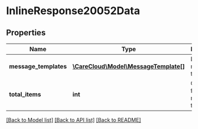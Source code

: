 # InlineResponse20052Data

## Properties
Name | Type | Description | Notes
------------ | ------------- | ------------- | -------------
**message_templates** | [**\CareCloud\Model\MessageTemplate[]**](MessageTemplate.md) | List of all message templates | [optional] 
**total_items** | **int** | Count of all found message templates | [optional] 

[[Back to Model list]](../../README.md#documentation-for-models) [[Back to API list]](../../README.md#documentation-for-api-endpoints) [[Back to README]](../../README.md)

